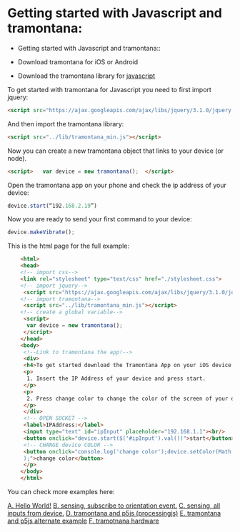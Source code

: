 # Getting started with Javascript and tramontana:

* Getting started with Javascript and tramontana::

* Download tramontana for iOS or Android
 
* Download the tramontana library for [javascript](https://pierdr.github.io/Tramontana-for-Javascript/lib/tramontana_min.js)

To get started with tramontana for Javascript you need to first import jquery:


```html
<script src="https://ajax.googleapis.com/ajax/libs/jquery/3.1.0/jquery.min.js"></script>
```


And then import the tramontana library:

```html
<script src="../lib/tramontana_min.js"></script>
```

Now you can create a new tramontana object that links to your device (or node).

```html
<script>   var device = new tramontana();  </script>
```
 Open the tramontana app on your phone and check the ip address of your device:
 
```javascript
device.start(“192.168.2.19”)
```	

Now you are ready to send your first command to your device:

```javascript
device.makeVibrate();
```	



This is the html page for the full example: 



```html
	<html>
	<head>
	<!-- import css-->
	<link rel="stylesheet" type="text/css" href="./stylesheet.css">
	<!-- import jquery-->
	 <script src="https://ajax.googleapis.com/ajax/libs/jquery/3.1.0/jquery.min.js"></script>
	<!-- import tramontana-->
	 <script src="../lib/tramontana_min.js"></script>
	<!-- create a global variable-->
	 <script>
	  var device = new tramontana();
	 </script>
	</head>
	<body>
	 <!--Link to tramontana the app!-->
	 <div>
	 <h4>To get started download the Tramontana App on your iOS device from <a href="https://itunes.apple.com/us/app/tramontana/id1121069555?mt=8">here</a> or on your Android device from <a href="https://itunes.apple.com/us/app/tramontana/id1121069555?mt=8">here</a>.</h4>
	 <p>
	  1. Insert the IP Address of your device and press start.
	 </p>
	 <p>
	  2. Press change color to change the color of the screen of your device.
	 </p>
	 </div>
	 <!-- OPEN SOCKET -->
	 <label>IPAddress:</label>
	 <input type="text" id="ipInput" placeholder="192.168.1.1"><br/>
	 <button onclick="device.start($('#ipInput').val())">start</button>
	 <!-- CHANGE device COLOR -->
	 <button onclick="console.log('change color');device.setColor(Math.random(0,255),Math.random(0,255),Math.random(0,255),255
	 );">change color</button>
	 </p>
	</body>
	</html>
```	

You can check more examples here:

[A. Hello World!](https://github.com/pierdr/Tramontana-for-Javascript/blob/gh-pages/examples/A-example-helloWorld.html)
[B. sensing, subscribe to orientation event.](https://github.com/pierdr/Tramontana-for-Javascript/blob/gh-pages/examples/B-example-subscribeOrientation.html)
[C. sensing, all inputs from device.](https://github.com/pierdr/Tramontana-for-Javascript/blob/gh-pages/examples/C-example-all-sensors.html)
[D. tramontana and p5js (processingjs)](https://github.com/pierdr/Tramontana-for-Javascript/blob/gh-pages/examples/D-example-p5-1.html)
[E. tramontana and p5js alternate example](https://github.com/pierdr/Tramontana-for-Javascript/blob/gh-pages/examples/E-example-p5-2.html)
[F. tramotnana hardware](https://github.com/pierdr/Tramontana-for-Javascript/blob/gh-pages/examples/F-example-hardware.html)